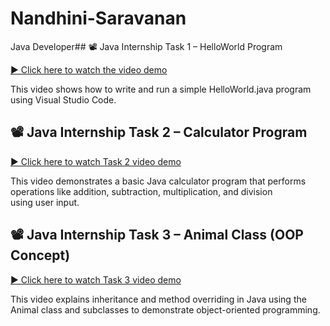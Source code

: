 # Nandhini-Saravanan
Java Developer## 📽 Java Internship Task 1 – HelloWorld Program

[▶ Click here to watch the video demo](https://youtu.be/evkFOwEgB58)

This video shows how to write and run a simple HelloWorld.java program using Visual Studio Code.

## 📽 Java Internship Task 2 – Calculator Program

[▶ Click here to watch Task 2 video demo](https://youtu.be/OgC7aLbW9Yk)

This video demonstrates a basic Java calculator program that performs operations like addition, subtraction, multiplication, and division using user input.
## 📽 Java Internship Task 3 – Animal Class (OOP Concept)

[▶ Click here to watch Task 3 video demo](https://youtu.be/SlPkfd2Sm1E)

This video explains inheritance and method overriding in Java using the Animal class and subclasses to demonstrate object-oriented programming.
